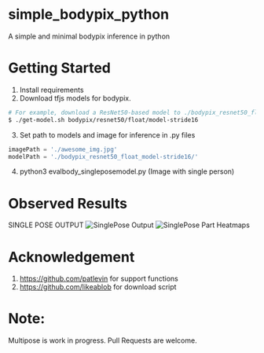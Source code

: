 # simple_bodypix_python
A simple and minimal bodypix inference in python


# Getting Started
1. Install requirements
2. Download tfjs models for bodypix.
```bash
# For example, download a ResNet50-based model to ./bodypix_resnet50_float_model-stride16
$ ./get-model.sh bodypix/resnet50/float/model-stride16
```
3. Set path to models and image for inference in .py files
```py
imagePath = './awesome_img.jpg'
modelPath = './bodypix_resnet50_float_model-stride16/'
```
4. python3 evalbody_singleposemodel.py (Image with single person)

# Observed Results

SINGLE POSE OUTPUT
![SinglePose Output](https://raw.githubusercontent.com/ajaichemmanam/simple_bodypix_python/master/assets/singlepose.png)
![SinglePose Part Heatmaps](https://raw.githubusercontent.com/ajaichemmanam/simple_bodypix_python/master/assets/singlepose_partheatmaps.png)

# Acknowledgement
1. https://github.com/patlevin for support functions
2. https://github.com/likeablob for download script

# Note:
Multipose is work in progress. Pull Requests are welcome.